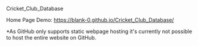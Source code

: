 Cricket_Club_Database


Home Page Demo: https://blank-0.github.io/Cricket_Club_Database/

*As GitHub only supports static webpage hosting it's currently not possible to host the entire website on GitHub.
